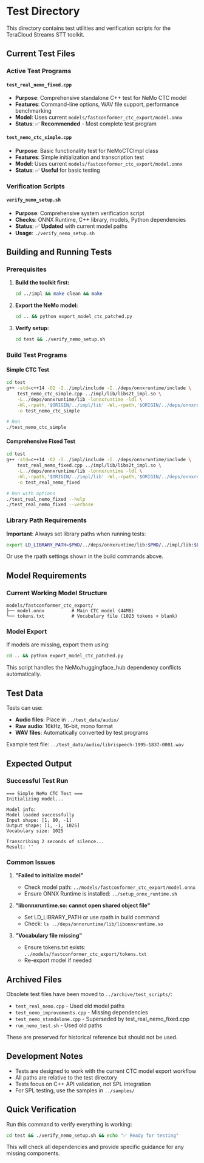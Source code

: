 # Test Directory

This directory contains test utilities and verification scripts for the TeraCloud Streams STT toolkit.

## Current Test Files

### **Active Test Programs**

#### `test_real_nemo_fixed.cpp`
- **Purpose**: Comprehensive standalone C++ test for NeMo CTC model
- **Features**: Command-line options, WAV file support, performance benchmarking
- **Model**: Uses current `models/fastconformer_ctc_export/model.onnx`
- **Status**: ✅ **Recommended** - Most complete test program

#### `test_nemo_ctc_simple.cpp`
- **Purpose**: Basic functionality test for NeMoCTCImpl class
- **Features**: Simple initialization and transcription test
- **Model**: Uses current `models/fastconformer_ctc_export/model.onnx`
- **Status**: ✅ **Useful** for basic testing

### **Verification Scripts**

#### `verify_nemo_setup.sh`
- **Purpose**: Comprehensive system verification script
- **Checks**: ONNX Runtime, C++ library, models, Python dependencies
- **Status**: ✅ **Updated** with current model paths
- **Usage**: `./verify_nemo_setup.sh`

## Building and Running Tests

### Prerequisites

1. **Build the toolkit first:**
   ```bash
   cd ../impl && make clean && make
   ```

2. **Export the NeMo model:**
   ```bash
   cd .. && python export_model_ctc_patched.py
   ```

3. **Verify setup:**
   ```bash
   cd test && ./verify_nemo_setup.sh
   ```

### Build Test Programs

#### Simple CTC Test
```bash
cd test
g++ -std=c++14 -O2 -I../impl/include -I../deps/onnxruntime/include \
    test_nemo_ctc_simple.cpp ../impl/lib/libs2t_impl.so \
    -L../deps/onnxruntime/lib -lonnxruntime -ldl \
    -Wl,-rpath,'$ORIGIN/../impl/lib' -Wl,-rpath,'$ORIGIN/../deps/onnxruntime/lib' \
    -o test_nemo_ctc_simple

# Run
./test_nemo_ctc_simple
```

#### Comprehensive Fixed Test
```bash
cd test
g++ -std=c++14 -O2 -I../impl/include -I../deps/onnxruntime/include \
    test_real_nemo_fixed.cpp ../impl/lib/libs2t_impl.so \
    -L../deps/onnxruntime/lib -lonnxruntime -ldl \
    -Wl,-rpath,'$ORIGIN/../impl/lib' -Wl,-rpath,'$ORIGIN/../deps/onnxruntime/lib' \
    -o test_real_nemo_fixed

# Run with options
./test_real_nemo_fixed --help
./test_real_nemo_fixed --verbose
```

### Library Path Requirements

**Important**: Always set library paths when running tests:
```bash
export LD_LIBRARY_PATH=$PWD/../deps/onnxruntime/lib:$PWD/../impl/lib:$LD_LIBRARY_PATH
```

Or use the rpath settings shown in the build commands above.

## Model Requirements

### Current Working Model Structure
```
models/fastconformer_ctc_export/
├── model.onnx          # Main CTC model (44MB)
└── tokens.txt          # Vocabulary file (1023 tokens + blank)
```

### Model Export
If models are missing, export them using:
```bash
cd .. && python export_model_ctc_patched.py
```

This script handles the NeMo/huggingface_hub dependency conflicts automatically.

## Test Data

Tests can use:
- **Audio files**: Place in `../test_data/audio/`
- **Raw audio**: 16kHz, 16-bit, mono format
- **WAV files**: Automatically converted by test programs

Example test file: `../test_data/audio/librispeech-1995-1837-0001.wav`

## Expected Output

### Successful Test Run
```
=== Simple NeMo CTC Test ===
Initializing model...

Model info:
Model loaded successfully
Input shape: [1, 80, -1]
Output shape: [1, -1, 1025]
Vocabulary size: 1025

Transcribing 2 seconds of silence...
Result: ''
```

### Common Issues

1. **"Failed to initialize model"**
   - Check model path: `../models/fastconformer_ctc_export/model.onnx`
   - Ensure ONNX Runtime is installed: `../setup_onnx_runtime.sh`

2. **"libonnxruntime.so: cannot open shared object file"**
   - Set LD_LIBRARY_PATH or use rpath in build command
   - Check: `ls ../deps/onnxruntime/lib/libonnxruntime.so`

3. **"Vocabulary file missing"**
   - Ensure tokens.txt exists: `../models/fastconformer_ctc_export/tokens.txt`
   - Re-export model if needed

## Archived Files

Obsolete test files have been moved to `../archive/test_scripts/`:
- `test_real_nemo.cpp` - Used old model paths
- `test_nemo_improvements.cpp` - Missing dependencies
- `test_nemo_standalone.cpp` - Superseded by test_real_nemo_fixed.cpp
- `run_nemo_test.sh` - Used old paths

These are preserved for historical reference but should not be used.

## Development Notes

- Tests are designed to work with the current CTC model export workflow
- All paths are relative to the test directory
- Tests focus on C++ API validation, not SPL integration
- For SPL testing, use the samples in `../samples/`

## Quick Verification

Run this command to verify everything is working:
```bash
cd test && ./verify_nemo_setup.sh && echo "✅ Ready for testing"
```

This will check all dependencies and provide specific guidance for any missing components.